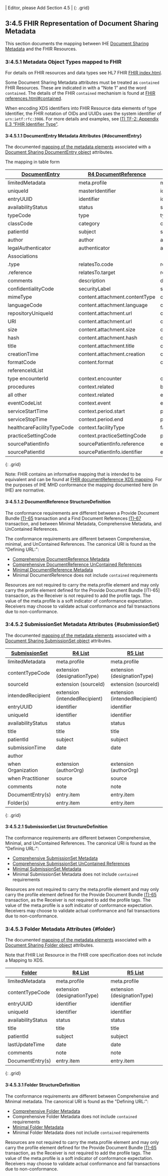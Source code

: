 
| Editor, please Add Section 4.5 |
{: .grid}

## 3:4.5 FHIR Representation of Document Sharing Metadata

This section documents the mapping between IHE [Document Sharing Metadata](https://profiles.ihe.net/ITI/TF/Volume3/ch-4.1.html#4.1) and the FHIR Resources.

### 3:4.5.1 Metadata Object Types mapped to FHIR

For details on FHIR resources and data types see HL7 FHIR [FHIR index.html]({{site.data.fhir.path}}index.html).

Some Document Sharing Metadata attributes must be treated as `contained` FHIR Resources. These are indicated in with a "Note 1” and the word `contained`. The details of the FHIR `contained` mechanism is found at [FHIR references.html#contained]({{site.data.fhir.path}}references.html#contained).

When encoding XDS identifiers into FHIR Resource data elements of type Identifier, the FHIR notation of OIDs and UUIDs uses the system identifier of `urn:ietf:rfc:3986`. For more details and examples, see [ITI TF-2: Appendix E.3 “FHIR Identifier Type”](https://profiles.ihe.net/ITI/TF/Volume2/ch-E.html#E.3).

#### 3:4.5.1.1 DocumentEntry Metadata Attributes {#documentEntry}

The documented [mapping of the metadata elements](StructureDefinition-IHE.MHD.Minimal.DocumentReference-mappings.html) associated with a [Document Sharing DocumentEntry object](https://profiles.ihe.net/ITI/TF/Volume3/ch-4.2.html#4.2.3.2) attributes.

The mapping in table form

| [DocumentEntry](https://profiles.ihe.net/ITI/TF/Volume3/ch-4.2.html#4.2.3.2)         | [R4 DocumentReference](https://hl7.org/fhir/R4/documentreference.html) | [R5 DocumentReference](https://hl7.org/fhir/R5/documentreference.html) |
|-----------------------|-------------------------------|-----------------------------------|
| limitedMetadata       | meta.profile                  | meta.profile                      |
| uniqueId              | masterIdentifier              | identifier (uniqueId)             |
| entryUUID             | identifier                    | identifier (entryUUID)            |
| availabilityStatus    | status                        | status                            |
| typeCode              | type                          | type                              |
| classCode             | category                      | category                          |
| patientId             | subject                       | subject                           |
| author                | author                        | author                            |
| legalAuthenticator    | authenticator                 | attester                          |
| Associations          |                               |                                   |
|  .type                | relatesTo.code                | relatesTo.code                    |
|  .reference           | relatesTo.target              | relatesTo.target                  |
| comments              | description                   | description                       |
| confidentialityCode   | securityLabel                 | securityLabel                     |
| mimeType              | content.attachment.contentType | content.attachment.contentType   |
| languageCode          | content.attachment.language   | content.attachment.language       |
| repositoryUniqueId    | content.attachment.url        | content.attachment.url            |
| URI                   | content.attachment.url        | content.attachment.url            |
| size                  | content.attachment.size       | content.attachment.size           |
| hash                  | content.attachment.hash       | content.attachment.hash           |
| title                 | content.attachment.title      | content.attachment.title          |
| creationTime          | content.attachment.creation   | content.attachment.creation       |
| formatCode            | content.format                | content.profile.valueCoding       |
| referenceIdList       |                               |                                   |
|   type encounterId    | context.encounter             | context                           |
|   procedures          | context.related               | basedOn                           |
|   all other           | context.related               | event.reference                   |
| eventCodeList         | context.event                 | event.concept                     |
| serviceStartTime      | context.period.start          | period.start                      |
| serviceStopTime       | context.period.end            | period.end                        |
| healthcareFacilityTypeCode | context.facilityType     | facilityType                      |
| practiceSettingCode   | context.practiceSettingCode   | practiceSetting                   |
| sourcePatientInfo     | sourcePatientInfo.reference   | extension (sourcePatient)         |
| sourcePatientId       | sourcePatientInfo.identifier  | extension (sourcePatient)         |
{: .grid}

Note: FHIR contains an informative mapping that is intended to be equivalent and can be found at [FHIR documentReference XDS mapping]({{site.data.fhir.path}}documentreference-mappings.html#xds). For the purposes of IHE MHD conformance the mapping documented here (in IHE) are normative.

#### 3:4.5.1.2 DocumentReference StructureDefinition

The conformance requirements are different between a Provide Document Bundle [ITI-65](ITI-65.html) transaction and a Find Document References [ITI-67](ITI-67.html) transaction, and between Minimal Metadata, Comprehensive Metadata, and UnContained References.

The conformance requirements are different between Comprehensive, minimal, and UnContained References. The canonical URI is found as the "Defining URL:":

* [Comprehensive DocumentReference Metadata](StructureDefinition-IHE.MHD.Comprehensive.DocumentReference.html)
* [Comprehensive DocumentReference UnContained References](StructureDefinition-IHE.MHD.UnContained.Comprehensive.DocumentReference.html)
* [Minimal DocumentReference Metadata](StructureDefinition-IHE.MHD.Minimal.DocumentReference.html)
* Minimal DocumentReference does not include `contained` requirements

Resources are not required to carry the meta.profile element and may only carry the profile element defined for the Provide Document Bundle [ITI-65] transaction, as the Receiver is not required to add the profile tags. The value of the meta.profile is a soft indicator of conformance expectation. Receivers may choose to validate actual conformance and fail transactions due to non-conformance.

### 3:4.5.2 SubmissionSet Metadata Attributes {#submissionSet}

The documented [mapping of the metadata elements](StructureDefinition-IHE.MHD.Minimal.SubmissionSet-mappings.html) associated with a [Document Sharing SubmissionSet object](https://profiles.ihe.net/ITI/TF/Volume3/ch-4.2.html#4.2.3.3) attributes.

| [SubmissionSet](https://profiles.ihe.net/ITI/TF/Volume3/ch-4.2.html#4.2.3.3) | [R4 List](https://hl7.org/fhir/R4/list.html) | [R5 List](https://hl7.org/fhir/R5/list.html) |
|-----------------------|-------------------------------|-------------------------------|
| limitedMetadata       | meta.profile                  | meta.profile                  |
| contentTypeCode       | extension (designationType)   | extension (designationType)   |
| sourceId              | extension (sourceId)          | extension (sourceId)          |
| intendedRecipient     | extension (intendedRecipient) | extension (intendedRecipient) |
| entryUUID             | identifier                    | identifier                    |
| uniqueId              | identifier                    | identifier                    |
| availabilityStatus    | status                        | status                        |
| title                 | title                         | title                         |
| patientId             | subject                       | subject                       |
| submissionTime        | date                          | date                          |
| author                |                               |                               |
|   when Organization   | extension (authorOrg)         | extension (authorOrg)         |
|   when Practitioner   | source                        | source                        |
| comments              | note                          | note                          |
| DocumentEntry(s)      | entry.item                    | entry.item                    |
| Folder(s)             | entry.item                    | entry.item                    |
{: .grid}

#### 3:4.5.2.1 SubmissionSet List StructureDefinition

The conformance requirements are different between Comprehensive, Minimal, and UnContained References. The canonical URI is found as the "Defining URL:":

* [Comprehensive SubmissionSet Metadata](StructureDefinition-IHE.MHD.Comprehensive.SubmissionSet.html)
* [Comprehensive SubmissionSet UnContained References](StructureDefinition-IHE.MHD.UnContained.Comprehensive.SubmissionSet.html)
* [Minimal SubmissionSet Metadata](StructureDefinition-IHE.MHD.Minimal.SubmissionSet.html)
* Minimal SubmissionSet Metadata does not include `contained` requirements

Resources are not required to carry the meta.profile element and may only carry the profile element defined for the Provide Document Bundle [ITI-65](ITI-65.html) transaction, as the Receiver is not required to add the profile tags. The value of the meta.profile is a soft indicator of conformance expectation. Receivers may choose to validate actual conformance and fail transactions due to non-conformance.

### 3:4.5.3 Folder Metadata Attributes {#folder}

The documented [mapping of the metadata elements](StructureDefinition-IHE.MHD.Minimal.Folder-mappings.html) associated with a [Document Sharing Folder object](https://profiles.ihe.net/ITI/TF/Volume3/ch-4.2.html#4.2.3.4) attributes.

Note that FHIR List Resource in the FHIR core specification does not include a Mapping to XDS.

| [Folder](https://profiles.ihe.net/ITI/TF/Volume3/ch-4.2.html#4.2.3.4) | [R4 List](https://hl7.org/fhir/R4/list.html) | [R5 List](https://hl7.org/fhir/R5/list.html) |
|-----------------------|-------------------------------|-------------------------------|
| limitedMetadata       | meta.profile                  | meta.profile                  |
| contentTypeCode       | extension (designationType)   | extension (designationType)   |
| entryUUID             | identifier                    | identifier                    |
| uniqueId              | identifier                    | identifier                    |
| availabilityStatus    | status                        | status                        |
| title                 | title                         | title                         |
| patientId             | subject                       | subject                       |
| lastUpdateTime        | date                          | date                          |
| comments              | note                          | note                          |
| DocumentEntry(s)      | entry.item                    | entry.item                    |
{: .grid}

#### 3:4.5.3.1 Folder StructureDefinition

The conformance requirements are different between Comprehensive and Minimal metadata. The canonical URI is found as the "Defining URL:":

* [Comprehensive Folder Metadata](StructureDefinition-IHE.MHD.Comprehensive.Folder.html)
* Comprehensive Folder Metadata does not include `contained` requirements
* [Minimal Folder Metadata](StructureDefinition-IHE.MHD.Minimal.Folder.html)
* Minimal Folder Metadata does not include `contained` requirements

Resources are not required to carry the meta.profile element and may only carry the profile element defined for the Provide Document Bundle [ITI-65](ITI-65.html) transaction, as the Receiver is not required to add the profile tags. The value of the meta.profile is a soft indicator of conformance expectation. Receivers may choose to validate actual conformance and fail transactions due to non-conformance.

